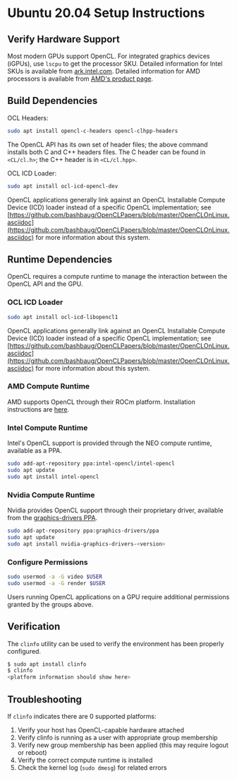 # Ubuntu 20.04 Setup Instructions

## Verify Hardware Support

Most modern GPUs support OpenCL. For integrated graphics devices (iGPUs), use `lscpu` to get the processor SKU. Detailed information for Intel SKUs is available from [ark.intel.com](ark.intel.com). Detailed information for AMD processors is available from [AMD's product page](https://www.amd.com/en/products/specifications/processors).

## Build Dependencies

OCL Headers:

```bash
sudo apt install opencl-c-headers opencl-clhpp-headers
```

The OpenCL API has its own set of header files; the above command installs both C and C++ headers files. The C header can be found in `<CL/cl.h>`; the C++ header is in `<CL/cl.hpp>`.

OCL ICD Loader:

```bash
sudo apt install ocl-icd-opencl-dev
```

OpenCL applications generally link against an OpenCL Installable Compute Device (ICD) loader instead of a specific OpenCL implementation; see [https://github.com/bashbaug/OpenCLPapers/blob/master/OpenCLOnLinux.asciidoc](https://github.com/bashbaug/OpenCLPapers/blob/master/OpenCLOnLinux.asciidoc) for more information about this system.

## Runtime Dependencies

OpenCL requires a compute runtime to manage the interaction between the OpenCL API and the GPU.

### OCL ICD Loader

```bash
sudo apt install ocl-icd-libopencl1
```

OpenCL applications generally link against an OpenCL Installable Compute Device (ICD) loader instead of a specific OpenCL implementation; see [https://github.com/bashbaug/OpenCLPapers/blob/master/OpenCLOnLinux.asciidoc](https://github.com/bashbaug/OpenCLPapers/blob/master/OpenCLOnLinux.asciidoc) for more information about this system.

### AMD Compute Runtime

AMD supports OpenCL through their ROCm platform. Installation instructions are [here](https://rocmdocs.amd.com/en/latest/Installation_Guide/Installation-Guide.html#ubuntu).

### Intel Compute Runtime

Intel's OpenCL support is provided through the NEO compute runtime, available as a PPA.

```bash
sudo add-apt-repository ppa:intel-opencl/intel-opencl
sudo apt update
sudo apt install intel-opencl
```

### Nvidia Compute Runtime

Nvidia provides OpenCL support through their proprietary driver, available from the [graphics-drivers PPA](https://launchpad.net/~graphics-drivers/+archive/ubuntu/ppa).

```bash
sudo add-apt-repository ppa:graphics-drivers/ppa
sudo apt update
sudo apt install nvidia-graphics-drivers-<version>
```

### Configure Permissions

```bash
sudo usermod -a -G video $USER
sudo usermod -a -G render $USER
```

Users running OpenCL applications on a GPU require additional permissions granted by the groups above.

## Verification

The `clinfo` utility can be used to verify the environment has been properly configured.

```bash
$ sudo apt install clinfo
$ clinfo
<platform information should show here>
```

## Troubleshooting

If `clinfo` indicates there are 0 supported platforms:

1. Verify your host has OpenCL-capable hardware attached
2. Verify clinfo is running as a user with appropriate group membership
3. Verify new group membership has been applied (this may require logout or reboot)
4. Verify the correct compute runtime is installed
5. Check the kernel log (`sudo dmesg`) for related errors
